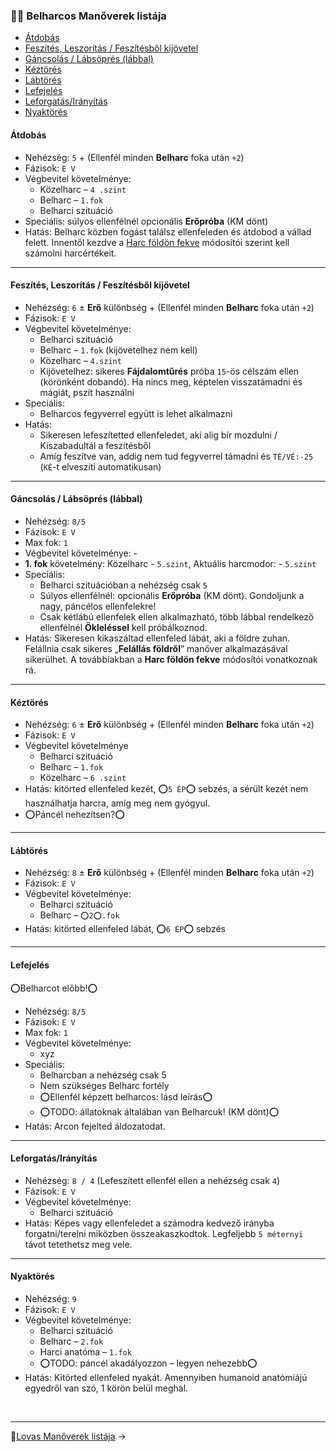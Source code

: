 ### 🤼‍♂️ Belharcos Manőverek listája

- [Átdobás](#%C3%A1tdob%C3%A1s)
- [Feszítés, Leszorítás / Feszítésből kijövetel](#fesz%C3%ADt%C3%A9s-leszor%C3%ADt%C3%A1s--fesz%C3%ADt%C3%A9sb%C5%91l-kij%C3%B6vetel)
- [Gáncsolás / Lábsöprés (lábbal)](#g%C3%A1ncsol%C3%A1s--l%C3%A1bs%C3%B6pr%C3%A9s-l%C3%A1bbal)
- [Kéztörés](#k%C3%A9zt%C3%B6r%C3%A9s)
- [Lábtörés](#l%C3%A1bt%C3%B6r%C3%A9s)
- [Lefejelés](#lefejel%C3%A9s)
- [Leforgatás/Irányítás](#leforgat%C3%A1sir%C3%A1ny%C3%ADt%C3%A1s)
- [Nyaktörés](#nyakt%C3%B6r%C3%A9s)

#### Átdobás

- Nehézség: `5` + (Ellenfél minden **Belharc** foka után `+2`)
- Fázisok: `E V`
- Végbevitel követelménye:
	- Közelharc – `4 .szint`
	- Belharc – `1.fok`
	- Belharci szituáció
- Speciális: súlyos ellenfélnél opcionális **Erőpróba** (KM dönt)
- Hatás: Belharc közben fogást találsz ellenfeleden és átdobod a vállad felett. Innentől kezdve a [Harc földön fekve](060_10_harci_helyzetek.md#harc-f%C3%B6ld%C3%B6n-fekve) módosítói szerint kell számolni harcértékeit.

---
#### Feszítés, Leszorítás / Feszítésből kijövetel

- Nehézség: `6` ± **Erő** különbség + (Ellenfél minden **Belharc** foka után `+2`)
- Fázisok: `E V`
- Végbevitel követelménye:
	- Belharci szituáció
	- Belharc – `1.fok` (kijövetelhez nem kell)
	- Közelharc – `4.szint`
	- Kijövetelhez: sikeres **Fájdalomtűrés** próba `15`-ös célszám ellen (körönként dobandó). Ha nincs meg, képtelen visszatámadni és mágiát, pszít használni
- Speciális:
	- Belharcos fegyverrel együtt is lehet alkalmazni
- Hatás:
	- Sikeresen lefeszítetted ellenfeledet, aki alig bír mozdulni / Kiszabadultál a feszítésből
	- Amíg feszítve van, addig nem tud fegyverrel támadni és `TÉ/VÉ:-25` (`KÉ`-t elveszíti automatikusan)

---
#### Gáncsolás / Lábsöprés (lábbal)
- Nehézség: `8/5`
- Fázisok: `E V`
- Max fok: `1`
- Végbevitel követelménye: -
- **1. fok** követelmény: Közelharc - `5.szint`, Aktuális harcmodor: - `5.szint`
- Speciális:
	- Belharci szituációban a nehézség csak `5`
	- Súlyos ellenfélnél: opcionális **Erőpróba** (KM dönt). Gondoljunk a nagy, páncélos ellenfelekre!
	- Csak kétlábú ellenfelek ellen alkalmazható, több lábbal rendelkező ellenfélnél **Ökleléssel** kell próbálkoznod.
- Hatás: Sikeresen kikaszáltad ellenfeled lábát, aki a földre zuhan. Felállnia csak sikeres „**Felállás földről**” manőver alkalmazásával sikerülhet. A továbbiakban a **Harc földön fekve** módosítói vonatkoznak rá.

---
#### Kéztörés

- Nehézség:  `6` ± **Erő** különbség + (Ellenfél minden **Belharc** foka után `+2`)
- Fázisok: `E V`
- Végbevitel követelménye
	- Belharci szituáció
	- Belharc – `1.fok`
	- Közelharc – `6 .szint`
- Hatás: kitörted ellenfeled kezét, ⭕`5 ÉP`⭕ sebzés, a sérült kezét nem  használhatja harcra, amíg meg nem gyógyul.
- ⭕Páncél nehezítsen?⭕

---
#### Lábtörés

- Nehézség: `8` ± **Erő** különbség + (Ellenfél minden **Belharc** foka után `+2`)
- Fázisok: `E V`
- Végbevitel követelménye:
	- Belharci szituáció
	- Belharc – `⭕2⭕.fok`
- Hatás: kitörted ellenfeled lábát, ⭕`6 ÉP`⭕ sebzés


---
#### Lefejelés
⭕Belharcot előbb!⭕

- Nehézség: `8/5`
- Fázisok: `E V`
- Max fok: `1`
- Végbevitel követelménye:
	-  xyz
- Speciális:
	- Belharcban a nehézség csak 5
	- Nem szükséges Belharc fortély
	- ⭕Ellenfél képzett belharcos: lásd leírás⭕
	- ⭕TODO: állatoknak általában van Belharcuk! (KM dönt)⭕
- Hatás: Arcon fejelted áldozatodat.

---
#### Leforgatás/Irányítás

- Nehézség: `8 / 4` (Lefeszített ellenfél ellen a nehézség csak `4`)
- Fázisok: `E V`
- Végbevitel követelménye:
	-  Belharci szituáció
- Hatás: Képes vagy ellenfeledet a számodra kedvező irányba forgatni/terelni miközben összeakaszkodtok. Legfeljebb `5 méternyi` távot tetethetsz meg vele.

---
#### Nyaktörés

- Nehézség: `9`
- Fázisok: `E V`
- Végbevitel követelménye:
	- Belharci szituáció
	- Belharc – `2.fok`
	- Harci anatóma – `1.fok`
	- ⭕TODO: páncél akadályozzon – legyen nehezebb⭕
- Hatás: Kitörted ellenfeled nyakát. Amennyiben humanoid anatómiájú egyedről van szó, 1 körön belül meghal.

<br />

---

🔗[Lovas Manőverek listája](060_14_04_lovas_manoverek.md) →
